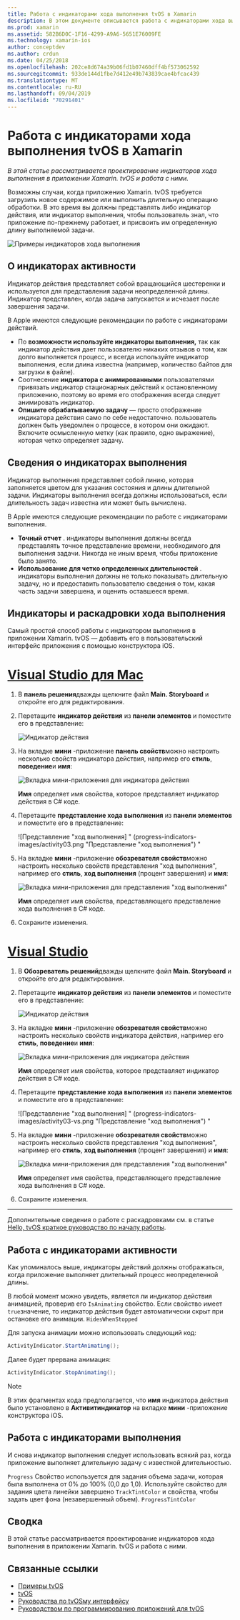 ```yaml
---
title: Работа с индикаторами хода выполнения tvOS в Xamarin
description: В этом документе описывается работа с индикаторами хода выполнения в приложении tvOS, созданном с помощью Xamarin. В нем обсуждаются индикаторы выполнения и индикатор активности.
ms.prod: xamarin
ms.assetid: 582B6D0C-1F16-4299-A9A6-5651E76009FE
ms.technology: xamarin-ios
author: conceptdev
ms.author: crdun
ms.date: 04/25/2018
ms.openlocfilehash: 202ce8d674a39b06fd1b07460dff4bf573062592
ms.sourcegitcommit: 933de144d1fbe7d412e49b743839cae4bfcac439
ms.translationtype: MT
ms.contentlocale: ru-RU
ms.lasthandoff: 09/04/2019
ms.locfileid: "70291401"
---
```

# <a name="working-with-tvos-progress-indicators-in-xamarin"></a>Работа с индикаторами хода выполнения tvOS в Xamarin

_В этой статье рассматривается проектирование индикаторов хода выполнения в приложении Xamarin. tvOS и работа с ними._

Возможны случаи, когда приложению Xamarin. tvOS требуется загрузить новое содержимое или выполнить длительную операцию обработки. В это время вы должны представлять либо индикатор действия, или индикатор выполнения, чтобы пользователь знал, что приложение по-прежнему работает, и присвоить им определенную длину выполняемой задачи.

![Примеры индикаторов хода выполнения](progress-indicators-images/intro01.png "Примеры индикаторов хода выполнения")

## <a name="about-activity-indicators"></a>О индикаторах активности

Индикатор действия представляет собой вращающийся шестеренки и используется для представления задачи неопределенной длины. Индикатор представлен, когда задача запускается и исчезает после завершения задачи.

В Apple имеются следующие рекомендации по работе с индикаторами действий.

- По **возможности используйте индикаторы выполнения,** так как индикатор действия дает пользователю никаких отзывов о том, как долго выполняется процесс, и всегда используйте индикатор выполнения, если длина известна (например, количество байтов для загрузки в файле).
- Соотнесение **индикатора с анимированными** пользователями привязать индикатор стационарных действий к остановленному приложению, поэтому во время его отображения всегда следует анимировать индикатор.
- **Опишите обрабатываемую задачу** — просто отображение индикатора действия само по себе недостаточно. пользователь должен быть уведомлен о процессе, в котором они ожидают. Включите осмысленную метку (как правило, одно выражение), которая четко определяет задачу.

## <a name="about-progress-bars"></a>Сведения о индикаторах выполнения

Индикатор выполнения представляет собой линию, которая заполняется цветом для указания состояния и длины длительной задачи. Индикаторы выполнения всегда должны использоваться, если длительность задач известна или может быть вычислена.

В Apple имеются следующие рекомендации по работе с индикаторами выполнения.

- **Точный отчет** . индикаторы выполнения должны всегда представлять точное представление времени, необходимого для выполнения задачи. Никогда не иным время, чтобы приложение было занято.
- **Использование для четко определенных длительностей** . индикаторы выполнения должны не только показывать длительную задачу, но и предоставить пользователю сведения о том, какая часть задачи завершена, и оценить оставшееся время.

## <a name="progress-indicators-and-storyboards"></a>Индикаторы и раскадровки хода выполнения

Самый простой способ работы с индикатором выполнения в приложении Xamarin. tvOS — добавить его в пользовательский интерфейс приложения с помощью конструктора iOS.

# <a name="visual-studio-for-mactabmacos"></a>[Visual Studio для Mac](#tab/macos)

1. В **панель решения**дважды щелкните файл **Main. Storyboard** и откройте его для редактирования.

2. Перетащите **индикатор действия** из **панели элементов** и поместите его в представление: 

    ![Индикатор действия](progress-indicators-images/activity01.png "Индикатор действия")

3. На вкладке **мини** -приложение **панель свойств**можно настроить несколько свойств индикатора действия, например его **стиль**, **поведение**и **имя**: 

    ![Вкладка мини-приложения для индикатора действия](progress-indicators-images/activity02.png "Вкладка мини-приложения для индикатора действия")
    
    **Имя** определяет имя свойства, которое представляет индикатор действия в C# коде.

4. Перетащите **представление хода выполнения** из **панели элементов** и поместите его в представление: 

    ![Представление "ход выполнения] " (progress-indicators-images/activity03.png "Представление \"ход выполнения") "

5. На вкладке **мини** -приложение **обозревателя свойств**можно настроить несколько свойств представления "ход выполнения", например его **стиль**, **ход выполнения** (процент завершения) и **имя**: 

    ![Вкладка мини-приложения для представления "ход выполнения"](progress-indicators-images/activity04.png "Вкладка мини-приложения для представления \"ход выполнения\"")
    
    **Имя** определяет имя свойства, представляющего представление хода выполнения в C# коде.

6. Сохраните изменения.

# <a name="visual-studiotabwindows"></a>[Visual Studio](#tab/windows)

1. В **Обозреватель решений**дважды щелкните файл **Main. Storyboard** и откройте его для редактирования.

2. Перетащите **индикатор действия** из **панели элементов** и поместите его в представление: 

    ![Индикатор действия](progress-indicators-images/activity01-vs.png
    "индикатор действия")

3. На вкладке **мини** -приложение **обозревателя свойств**можно настроить несколько свойств индикатора действия, например его **стиль**, **поведение**и **имя**: 

    ![Вкладка мини-приложения для индикатора действия](progress-indicators-images/activity02-vs.png "Вкладка мини-приложения для индикатора действия")

    **Имя** определяет имя свойства, которое представляет индикатор действия в C# коде.

4. Перетащите **представление хода выполнения** из **панели элементов** и поместите его в представление: 

   ![Представление "ход выполнения] " (progress-indicators-images/activity03-vs.png "Представление \"ход выполнения") "

5. На вкладке **мини** -приложение **обозревателя свойств**можно настроить несколько свойств представления "ход выполнения", например его **стиль**, **ход выполнения** (процент завершения) и **имя**: 

    ![Вкладка мини-приложения для представления "ход выполнения"](progress-indicators-images/activity04-vs.png "Вкладка мини-приложения для представления \"ход выполнения\"")
    
    **Имя** определяет имя свойства, представляющего представление хода выполнения в C# коде.

6. Сохраните изменения.

-----

Дополнительные сведения о работе с раскадровками см. в статье [Hello, tvOS краткое руководство по началу работы](~/ios/tvos/get-started/hello-tvos.md). 

## <a name="working-with-activity-indicators"></a>Работа с индикаторами активности

Как упоминалось выше, индикаторы действий должны отображаться, когда приложение выполняет длительный процесс неопределенной длины.

В любой момент можно увидеть, является ли индикатор действия анимацией, проверив его `IsAnimating` свойство. Если свойство имеет `true`значение, то индикатор действия будет автоматически скрыт при остановке его анимации. `HidesWhenStopped`

Для запуска анимации можно использовать следующий код: 

```csharp
ActivityIndicator.StartAnimating();
```

Далее будет прервана анимация:

```csharp
ActivityIndicator.StopAnimating();
```

> [!NOTE]
> В этих фрагментах кода предполагается, что **имя** индикатора действия было установлено в **Активитиндикатор** на вкладке **мини** -приложение конструктора iOS.

## <a name="working-with-progress-bars"></a>Работа с индикаторами выполнения

И снова индикатор выполнения следует использовать всякий раз, когда приложение выполняет длительную задачу с известной длительностью. 

`Progress` Свойство используется для задания объема задачи, которая была выполнена от 0% до 100% (0,0 до 1,0). Используйте свойство для задания цвета линейки завершено `TrackTintColor` и свойства, чтобы задать цвет фона (незавершенный объем). `ProgressTintColor`

## <a name="summary"></a>Сводка

В этой статье рассматривается проектирование индикаторов хода выполнения в приложении Xamarin. tvOS и работа с ними.

## <a name="related-links"></a>Связанные ссылки

- [Примеры tvOS](https://docs.microsoft.com/samples/browse/?products=xamarin&term=Xamarin.iOS+tvOS)
- [tvOS](https://developer.apple.com/tvos/)
- [Руководства по tvOSму интерфейсу](https://developer.apple.com/tvos/human-interface-guidelines/)
- [Руководством по программированию приложений для tvOS](https://developer.apple.com/library/prerelease/tvos/documentation/General/Conceptual/AppleTV_PG/)
